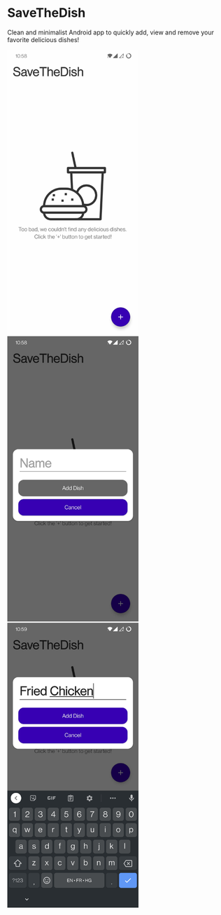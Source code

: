 # SaveTheDish
Clean and minimalist Android app to quickly add, view and remove your favorite delicious dishes!

<p float="left">
  <img src="Screenshots/1.jpg" width="300" />
  <img src="Screenshots/2.jpg" width="300" /> 
  <img src="Screenshots/3.jpg" width="300" />
</p>
